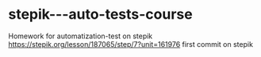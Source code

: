 # stepik---auto-tests-course
Homework for automatization-test on stepik
https://stepik.org/lesson/187065/step/7?unit=161976
first commit on stepik
